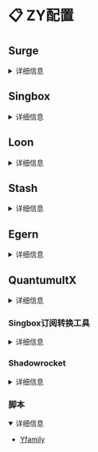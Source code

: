 # 📋 ZY配置

## Surge

<details>
<summary>详细信息</summary>

- [Surge Ruleset Server | Sukka](https://ruleset.skk.moe/)
</details>

## Singbox

<details>
<summary>详细信息</summary>

- [Repcz/Tool](https://github.com/Repcz/Tool)
- [Centralmatrix3/Matrix-io](https://github.com/Centralmatrix3/Matrix-io)
</details>

## Loon

<details>
<summary>详细信息</summary>

- [luestr/ProxyResource: 可莉的](https://github.com/luestr/ProxyResource/tree/main)
- [Repcz/Tool](https://github.com/Repcz/Tool)
- [Centralmatrix3/Matrix-io](https://github.com/Centralmatrix3/Matrix-io)
- [Coldvvater/Mononoke](https://github.com/Coldvvater/Mononoke/tree/master)
</details>

## Stash

<details>
<summary>详细信息</summary>

- [快捷配置 - 虚空终端 Docs](https://wiki.metacubex.one/example/conf/#__tabbed_4_1)
- [Lanlan13-14/Rules](https://github.com/Lanlan13-14/Rules/tree/main)
- [Repcz/Tool](https://github.com/Repcz/Tool)
- [Centralmatrix3/Matrix-io](https://github.com/Centralmatrix3/Matrix-io)
- [Coldvvater/Mononoke](https://github.com/Coldvvater/Mononoke/tree/master)
- [Auniquesir/规则集](https://github.com/Auniquesir/Tool/tree/X)
</details>

## Egern

<details>
<summary>详细信息</summary>

- [jnlaoshu/MySelf: Egern、Stash、Surge、Loon、Quanx、Shadowrocket等自用配置。网上搜集，仅供参考！感谢大佬们的无私分享！](https://github.com/jnlaoshu/MySelf)
- [Repcz/Tool](https://github.com/Repcz/Tool)
- [Centralmatrix3/Matrix-io](https://github.com/Centralmatrix3/Matrix-io)
</details>

## QuantumultX

<details>
<summary>详细信息</summary>

- [luestr/ProxyResource: 可莉的](https://github.com/luestr/ProxyResource/tree/main)
- [Repcz/Tool](https://github.com/Repcz/Tool)
- [Centralmatrix3/Matrix-io](https://github.com/Centralmatrix3/Matrix-io)
</details>

### Singbox订阅转换工具

<details>
<summary>详细信息</summary>

- `https://sbs.jojoo.eu.org/config/订阅链接&file=模板文件`
</details>

### Shadowrocket

<details>
<summary>详细信息</summary>

- [LOWERTOP/Shadowrocket-First at main](https://github.com/LOWERTOP/Shadowrocket-First/tree/main)
</details>

### 脚本

<details open>
<summary>详细信息</summary>

- [Yfamily](https://whatshub.top/)
</details>

